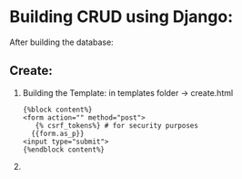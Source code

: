 # Building CRUD using Django:

After building the database:

## Create:
1. Building the Template:
   in templates folder -> create.html
   ```
   {%block content%}
   <form action="" method="post">
      {% csrf_tokens%} # for security purposes
     {{form.as_p}} 
   <input type="submit">
   {%endblock content%}
   ```
2. 